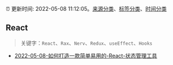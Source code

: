 :alarm_clock: 更新时间: 2022-05-08 11:12:05。[来源分类](../README.md)、[标签分类](../TAGS.md)、[时间分类](../TIMELINE.md)

## React


> 关键字：`React`、`Rax`、`Nerv`、`Redux`、`useEffect`、`Hooks`



- [2022-05-08-如何打造一款简单易用的-React-状态管理工具](https://toutiao.io/k/kew0md8) 